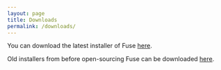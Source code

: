 ```yaml
---
layout: page
title: Downloads
permalink: /downloads/
---
```


You can download the latest installer of Fuse
[here](https://github.com/fuse-open/fuse-studio/releases).

Old installers from before open-sourcing Fuse can be downloaded
[here](https://github.com/fusetools/fuse-releases/releases).
